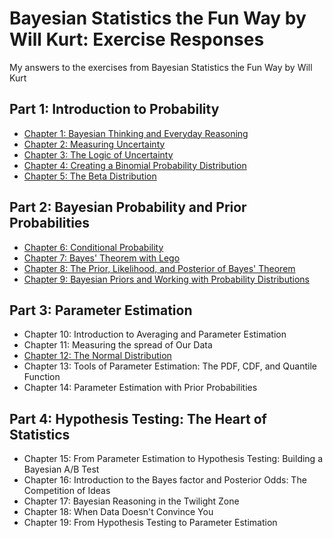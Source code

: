 # Bayesian Statistics the Fun Way by Will Kurt: Exercise Responses

My answers to the exercises from Bayesian Statistics the Fun Way by Will Kurt

## Part 1: Introduction to Probability

- [Chapter 1: Bayesian Thinking and Everyday Reasoning](/Chapter_1.md)
- [Chapter 2: Measuring Uncertainty](/Chapter_2.ipynb)
- [Chapter 3: The Logic of Uncertainty](/Chapter_3.ipynb)
- [Chapter 4: Creating a Binomial Probability Distribution](/Chapter_4.ipynb)
- [Chapter 5: The Beta Distribution](/Chapter_5.ipynb)

## Part 2: Bayesian Probability and Prior Probabilities

- [Chapter 6: Conditional Probability](/Chapter_6.ipynb)
- [Chapter 7: Bayes' Theorem with Lego](/Chapter_7.ipynb)
- [Chapter 8: The Prior, Likelihood, and Posterior of Bayes' Theorem](/Chapter_8.ipynb)
- [Chapter 9: Bayesian Priors and Working with Probability Distributions](/Chapter_9.ipynb)

## Part 3: Parameter Estimation

- Chapter 10: Introduction to Averaging and Parameter Estimation
- Chapter 11: Measuring the spread of Our Data
- [Chapter 12: The Normal Distribution](/Chapter_12.ipynb)
- Chapter 13: Tools of Parameter Estimation: The PDF, CDF, and Quantile Function
- Chapter 14: Parameter Estimation with Prior Probabilities

## Part 4: Hypothesis Testing: The Heart of Statistics

- Chapter 15: From Parameter Estimation to Hypothesis Testing: Building a Bayesian A/B Test
- Chapter 16: Introduction to the Bayes factor and Posterior Odds: The Competition of Ideas
- Chapter 17: Bayesian Reasoning in the Twilight Zone
- Chapter 18: When Data Doesn't Convince You
- Chapter 19: From Hypothesis Testing to Parameter Estimation
